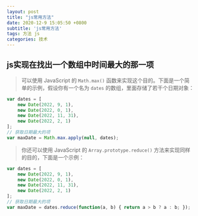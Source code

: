 ```yaml
---
layout: post
title: "js常用方法"
date: 2020-12-9 15:05:50 +0800
subtitle: 'js常用方法'
tags: 方法 js
categories: 技术
---
```


## js实现在找出一个数组中时间最大的那一项

> 可以使用 JavaScript 的 `Math.max()` 函数来实现这个目的。下面是一个简单的示例，假设你有一个名为 `dates` 的数组，里面存储了若干个日期对象：


```javascript
var dates = [ 
	new Date(2022, 9, 1), 
	new Date(2022, 0, 1), 
	new Date(2022, 11, 31), 
	new Date(2022, 2, 1) 
]; 
// 获取日期最大的项 
var maxDate = Math.max.apply(null, dates);
```

>你还可以使用 JavaScript 的 `Array.prototype.reduce()` 方法来实现同样的目的，下面是一个示例：

```js
var dates = [ 
	new Date(2022, 9, 1),
	new Date(2022, 0, 1), 
	new Date(2022, 11, 31), 
	new Date(2022, 2, 1) 
]; 
// 获取日期最大的项 
var maxDate = dates.reduce(function(a, b) { return a > b ? a : b; });
```